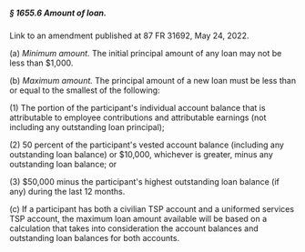 ##### § 1655.6 Amount of loan. #####

Link to an amendment published at 87 FR 31692, May 24, 2022.

(a) *Minimum amount.* The initial principal amount of any loan may not be less than $1,000.

(b) *Maximum amount.* The principal amount of a new loan must be less than or equal to the smallest of the following:

(1) The portion of the participant's individual account balance that is attributable to employee contributions and attributable earnings (not including any outstanding loan principal);

(2) 50 percent of the participant's vested account balance (including any outstanding loan balance) or $10,000, whichever is greater, minus any outstanding loan balance; or

(3) $50,000 minus the participant's highest outstanding loan balance (if any) during the last 12 months.

(c) If a participant has both a civilian TSP account and a uniformed services TSP account, the maximum loan amount available will be based on a calculation that takes into consideration the account balances and outstanding loan balances for both accounts.